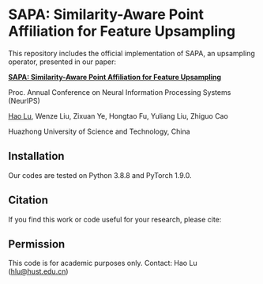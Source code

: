 
# SAPA: Similarity-Aware Point Affiliation for Feature Upsampling

This repository includes the official implementation of SAPA, an upsampling operator, presented in our paper:

**[SAPA: Similarity-Aware Point Affiliation for Feature Upsampling](http://arxiv.org)**

Proc. Annual Conference on Neural Information Processing Systems (NeurIPS)

[Hao Lu](https://sites.google.com/site/poppinace/), Wenze Liu, Zixuan Ye, Hongtao Fu, Yuliang Liu, Zhiguo Cao

Huazhong University of Science and Technology, China

## Installation
Our codes are tested on Python 3.8.8 and PyTorch 1.9.0.

## Citation
If you find this work or code useful for your research, please cite:

## Permission
This code is for academic purposes only. Contact: Hao Lu (hlu@hust.edu.cn)
